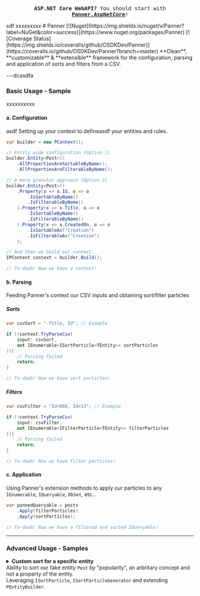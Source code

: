 <!-- <AspNetCore> -->
<p align=center><kbd>
    <b>ASP.NET Core WebAPI?</b> You should start with <a href="https://github.com/OSDxxxxxxxxxxxxasdfxxxxxxxxxxxxxxxxxxxxxxxxxxKDev/Panner.AspNetCore"><b>Panner.AspNetCore</b></a>!
</kbd></p>sdf
<!-- </AspNetCore> -->
xxxxxxxxx
# Panner [![Nuget](https://img.shields.io/nuget/v/Panner?label=NuGet&color=success)](https://www.nuget.org/packages/Panner) [![Coverage Status](https://img.shields.io/coveralls/github/OSDKDev/Panner)](https://coveralls.io/github/OSDKDev/Panner?branch=master)
**Clean**, **customizable** & **extensible** framework for the configuration, parsing and application of sorts and filters from a CSV.

---dcasdfa

### Basic Usage - Sample
xxxxxxxxxx
#### a. Configuration
asdf
Setting up your context to defineasdf your entities and rules.
```csharp
var builder = new PContext();

// Entity wide configuration (Option 1)
builder.Entity<Post>()
    .AllPropertiesAreSortableByName();
    .AllPropertiesAreFilterableByName();

// A more granular approach (Option 2)
builder.Entity<Post>()
    .Property(x => x.Id, o => o
        .IsSortableByName()
        .IsFilterableByName()
    ).Property(x => x.Title, o => o
        .IsSortableByName()
        .IsFilterableByName()
    ).Property(x => x.CreatedOn, o => o
        .IsSortableAs("Creation")
        .IsFilterableAs("Creation")
    );

// And then we build our context.
IPContext context = builder.Build(); 

// Ta-daah! Now we have a context!
```

#### b. Parsing
Feeding Panner's context our CSV inputs and obtaining sort/filter particles

##### Sorts
```csharp
var csvSort = "-Title, Id"; // Example

if (!context.TryParseCsv(
    input: csvSort,
    out IEnumerable<ISortParticle<TEntity>> sortParticles
)){
    // Parsing failed
    return;
}

// Ta-daah! Now we have sort particles!
```

##### Filters
```csharp
var csvFilter = "Id<666, Id>13"; // Example

if (!context.TryParseCsv(
    input: csvFilter,
    out IEnumerable<IFilterParticle<TEntity>> filterParticles
)){
    // Parsing failed
    return;
}

// Ta-daah! Now we have filter particles!
```

#### c. Application
Using Panner's extension methods to apply our particles to any `IEnumerable`, `IQueryable`, `DbSet`, etc..
```csharp
var pannedQueryable = posts
    .Apply(filterParticles)
    .Apply(sortParticles);

// Ta-daah! Now we have a filtered and sorted IQueryable!
```
---

### Advanced Usage - Samples
<details>
    <summary>
        <b>Custom sort for a specific entity</b><br/>
        Ability to sort our fake entity <code>Post</code> by "popularity", an arbritary concept and not a property of the entity.<br/>
        Leveraging <code>ISortParticle</code>, <code>ISortParticleGenerator</code> and extending <code>PEntityBuilder</code>.
    </summary>
    <p>
        
##### Particle - SortPostByPopularityParticle.cs
```csharp
public class SortPostByPopularityParticle : ISortParticle<Post> // Panner's interface
{
    readonly bool Descending;

    public SortPostByPopularityParticle(bool descending)
    {
        this.Descending = descending;
    }

    public IOrderedQueryable<Post> ApplyTo(IOrderedQueryable<Post> source)
    {
        // Here's how the sorting is done when the particle is applied.
        if (this.Descending)
            return source
                .ThenByDescending(x => x.AmtLikes)
                .ThenByDescending(x => x.AmtComments);
        else
            return source
                .ThenBy(x => x.AmtLikes)
                .ThenBy(x => x.AmtComments);
    }
}
```

##### Particle Generator - SortPostsByPopularityParticleGenerator.cs
```csharp
public class SortPostsByPopularityParticleGenerator : ISortParticleGenerator<Post> // Panner's interface
{
    public bool TryGenerate(IPContext context, string input, out ISortParticle<Post> particle)
    {
        var descending = input.StartsWith('-');
        var remaining = descending ? input.Substring(1) : input;

        if (!remaining.Trim().Equals("Popularity", System.StringComparison.OrdinalIgnoreCase))
        {
            // Not the input we're interested in.
            particle = null;
            return false;
        }

        particle = new SortPostByPopularityParticle(descending);
        return true;
    }
}
```

##### PEntityBuilder Extension - PEntityBuilder.Post.IsSortableByPopularity.cs
```csharp
public static partial class PEntityBuilderExtensions
{
    /// <summary>Marks the entity as sortable by popularity.</summary>
    public static PEntityBuilder<Post> IsSortableByPopularity(this PEntityBuilder<Post> builder)
    {
        builder.GetOrCreateGenerator<ISortParticle<Post>, SortPostsByPopularityParticleGenerator>();
        return builder; // So we can chain calls!
    }
}
```

##### Setting it all up in the context builder
```csharp
builder.Entity<Post>()
    .IsSortableByPopularity();
```
---

</p></details>








